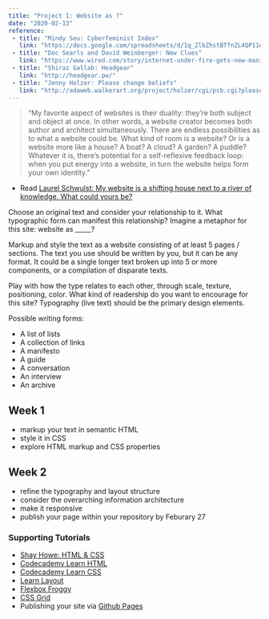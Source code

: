 ```yaml
---
title: "Project 1: Website as ?"
date: "2020-02-13"
reference:
 - title: "Mindy Seu: Cyberfeminist Index"
   link: "https://docs.google.com/spreadsheets/d/1q_ZlbZhstBTfnZL4QP11ebivXgsvrf8shuG-QX146nw/edit#gid=1949020646"
 - title: "Doc Searls and David Weinberger: New Clues"
   link: "https://www.wired.com/story/internet-under-fire-gets-new-manifesto/"
 - title: "Shiraz Gallab: Headgear"
   link: "http://headgear.pw/"
 - title: "Jenny Holzer: Please change beliefs"
   link: "http://adaweb.walkerart.org/project/holzer/cgi/pcb.cgi?please"
---
```



> “My favorite aspect of websites is their duality: they’re both subject and object at once. In other words, a website creator becomes both author and architect simultaneously. There are endless possibilities as to what a website could be. What kind of room is a website? Or is a website more like a house? A boat? A cloud? A garden? A puddle? Whatever it is, there’s potential for a self-reflexive feedback loop: when you put energy into a website, in turn the website helps form your own identity.”

- Read [Laurel Schwulst: My website is a shifting house next to a river of knowledge. What could yours be?](https://thecreativeindependent.com/people/laurel-schwulst-my-website-is-a-shifting-house-next-to-a-river-of-knowledge-what-could-yours-be/)


Choose an original text and consider your relationship to it. What typographic form can manifest this relationship? Imagine a metaphor for this site: website as _____? 

Markup and style the text as a website consisting of at least 5 pages / sections. The text you use should be written by you, but it can be any format. It could be a single longer text broken up into 5 or more components, or a compilation of disparate texts. 

Play with how the type relates to each other, through scale, texture, positioning, color. What kind of readership do you want to encourage for this site? Typography (live text) should be the primary design elements.

Possible writing forms:

- A list of lists
- A collection of links
- A manifesto
- A guide 
- A conversation
- An interview
- An archive


## Week 1

- markup your text in semantic HTML
- style it in CSS
- explore HTML markup and CSS properties

## Week 2

- refine the typography and layout structure
- consider the overarching information architecture 
- make it responsive
- publish your page within your repository by Feburary 27


### Supporting Tutorials
- [Shay Howe: HTML & CSS](https://learn.shayhowe.com/html-css/)
- [Codecademy Learn HTML](https://www.codecademy.com/learn/learn-html)
- [Codecademy Learn CSS](https://www.codecademy.com/learn/learn-css)
- [Learn Layout](https://learnlayout.com/)
- [Flexbox Froggy](http://flexboxfroggy.com/)
- [CSS Grid](http://cssgridgarden.com/)
- Publishing your site via [Github Pages](https://pages.github.com/)
